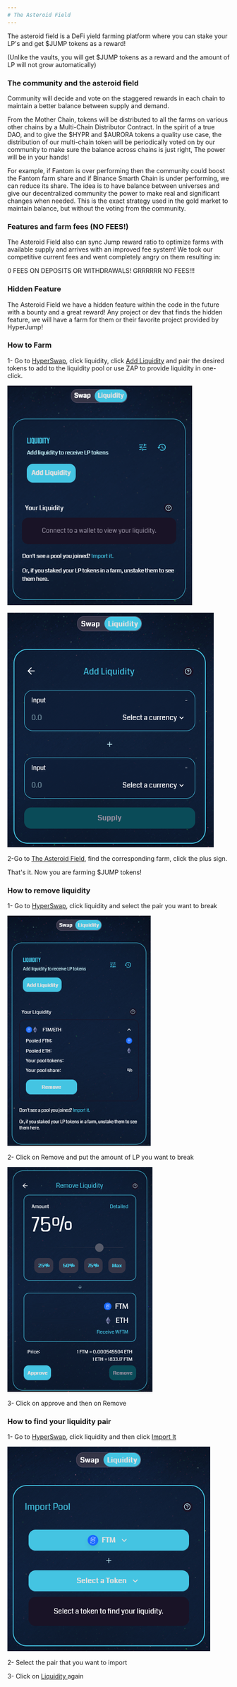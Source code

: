 ```yaml
---
# The Asteroid Field
---
```


The asteroid field is a DeFi yield farming platform where you can stake your LP's and get $JUMP tokens as a reward!

(Unlike the vaults, you will get $JUMP tokens as a reward and the amount of LP will not grow automatically)

### **The community and the asteroid field**

Community will decide and vote on the staggered rewards in each chain to maintain a better balance between supply and demand.

From the Mother Chain, tokens will be distributed to all the farms on various other chains by a Multi-Chain Distributor Contract. In the spirit of a true DAO, and to give the $HYPR and $AURORA tokens a quality use case, the distribution of our multi-chain token will be periodically voted on by our community to make sure the balance across chains is just right, The power will be in your hands!

For example, if Fantom is over performing then the community could boost the Fantom farm share and if Binance Smarth Chain is under performing, we can reduce its share. The idea is to have balance between universes and give our decentralized community the power to make real and significant changes when needed. This is the exact strategy used in the gold market to maintain balance, but without the voting from the community.

### **Features and farm fees (NO FEES!)**

The Asteroid Field also can sync Jump reward ratio to optimize farms with available supply and arrives with an improved fee system! We took our competitive current fees and went completely angry on them resulting in:

0 FEES ON DEPOSITS OR WITHDRAWALS! GRRRRRR NO FEES!!!

### **Hidden Feature**

The Asteroid Field we have a hidden feature within the code in the future with a bounty and a great reward! Any project or dev that finds the hidden feature, we will have a farm for them or their favorite project provided by HyperJump!

### How to Farm

1- Go to [HyperSwap](https://swap.hyperjump.fi), click liquidity, click [Add Liquidity](https://ftm.hyperjump.app/add) and pair the desired tokens to add to the liquidity pool or use ZAP to provide liquidity in one-click.

![](<../.gitbook/assets/image (10).png>)

![](<../.gitbook/assets/image (11).png>)

2-Go to [The Asteroid Field](https://ftm.hyperjump.app/farms), find the corresponding farm, click the plus sign.

That's it. Now you are farming $JUMP tokens!

### How to remove liquidity

1- Go to [HyperSwap](https://swap.hyperjump.fi), click liquidity and select the pair you want to break

![](<../.gitbook/assets/image (18).png>)

2- Click on Remove and put the amount of LP you want to break

![](<../.gitbook/assets/image (1).png>)

3- Click on approve and then on Remove

### How to find your liquidity pair

1- Go to [HyperSwap](https://swap.hyperjump.fi), click liquidity and then click [Import It](https://ftm.hyperjump.app/find)

![](<../.gitbook/assets/image (15) (1).png>)

2- Select the pair that you want to import

3- Click on [Liquidity ](https://ftm.hyperjump.app/pool)again
